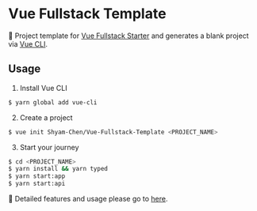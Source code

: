 # Vue Fullstack Template

:paw_prints: Project template for [Vue Fullstack Starter](https://github.com/Shyam-Chen/Vue-Fullstack-Starter) and generates a blank project via [Vue CLI](https://github.com/vuejs/vue-cli).

## Usage

1. Install Vue CLI

```bash
$ yarn global add vue-cli
```

2. Create a project

```bash
$ vue init Shyam-Chen/Vue-Fullstack-Template <PROJECT_NAME>
```

3. Start your journey

```bash
$ cd <PROJECT_NAME>
$ yarn install && yarn typed
$ yarn start:app
$ yarn start:api
``` 

:vertical_traffic_light: Detailed features and usage please go to [here](https://github.com/Shyam-Chen/Vue-Fullstack-Starter).
